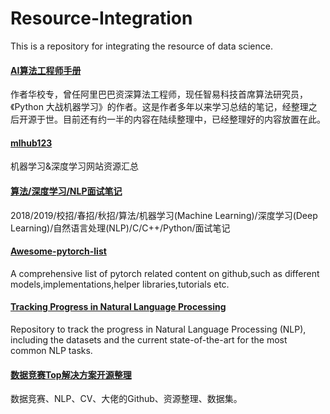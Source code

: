 # Resource-Integration
This is a repository for integrating the resource of data science.

#### [AI算法工程师手册][1]
作者华校专，曾任阿里巴巴资深算法工程师，现任智易科技首席算法研究员，《Python 大战机器学习》的作者。这是作者多年以来学习总结的笔记，经整理之后开源于世。目前还有约一半的内容在陆续整理中，已经整理好的内容放置在此。 

#### [mlhub123][2]
机器学习&深度学习网站资源汇总

#### [算法/深度学习/NLP面试笔记][3]
2018/2019/校招/春招/秋招/算法/机器学习(Machine Learning)/深度学习(Deep Learning)/自然语言处理(NLP)/C/C++/Python/面试笔记

#### [Awesome-pytorch-list][4]
A comprehensive list of pytorch related content on github,such as different models,implementations,helper libraries,tutorials etc.

#### [Tracking Progress in Natural Language Processing][5]
Repository to track the progress in Natural Language Processing (NLP), including the datasets and the current state-of-the-art for the most common NLP tasks.

#### [数据竞赛Top解决方案开源整理][6]
数据竞赛、NLP、CV、大佬的Github、资源整理、数据集。

[1]: http://www.huaxiaozhuan.com/        "华校专" 
[2]: https://github.com/howie6879/mlhub123        "mlhub123" 
[3]: https://github.com/imhuay/Algorithm_Interview_Notes-Chinese        "imhuay" 
[4]: https://github.com/bharathgs/Awesome-pytorch-list        "bharathgs" 
[5]: https://nlpprogress.com/        "Sebastian Ruder" 
[6]: https://github.com/Smilexuhc/Data-Competition-TopSolution        "Smile" 
